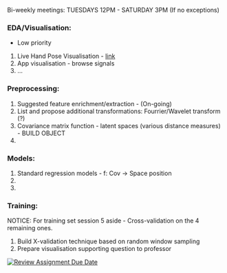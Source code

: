 


Bi-weekly meetings: TUESDAYS 12PM - SATURDAY 3PM (If no exceptions)


### EDA/Visualisation:

- Low priority

1. Live Hand Pose Visualisation - [link](https://github.com/cedricsimar/LiveHandPoseVisualisation)
2. App visualisation - browse signals
3. ...



### Preprocessing:

1. Suggested feature enrichment/extraction - (On-going)
2. List and propose additional transformations: Fourrier/Wavelet transform (?)
3. Covariance matrix function - latent spaces (various distance measures) - BUILD OBJECT
4. 


### Models:

1. Standard regression models - f: Cov -> Space position 
2. 
3.


### Training:

NOTICE: For training set session 5 aside - Cross-validation on the 4 remaining ones.

1. Build X-validation technique based on random window sampling 
2. Prepare visualisation supporting question to professor 







[![Review Assignment Due Date](https://classroom.github.com/assets/deadline-readme-button-22041afd0340ce965d47ae6ef1cefeee28c7c493a6346c4f15d667ab976d596c.svg)](https://classroom.github.com/a/Ls0_XgHU)
